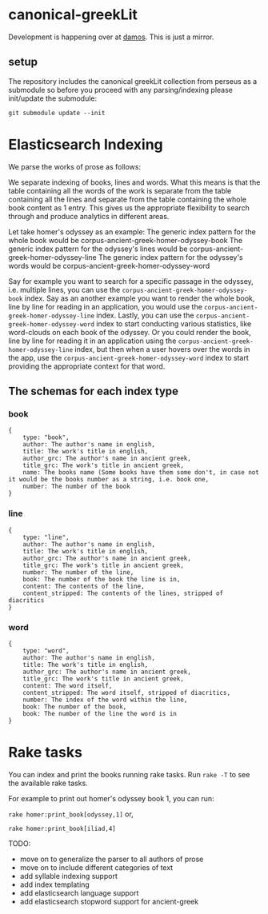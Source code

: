 # canonical-greekLit

Development is happening over at
[damos](https://damos.fruitopology.net/agoragreekLit). This
is just a mirror.

## setup
The repository includes the canonical greekLit collection from perseus
as a submodule so before you proceed with any parsing/indexing please
init/update the submodule:

```
git submodule update --init
```

# Elasticsearch Indexing

We parse the works of prose as follows:

We separate indexing of books, lines and words. What this means is that the table containing all the words of the work is separate from the table containing all the lines and separate from the table containing the whole book content as 1 entry. This gives us the appropriate flexibility to search through and produce analytics in different areas.

Let take homer's odyssey as an example:
The generic index pattern for the whole book would be corpus-ancient-greek-homer-odyssey-book
The generic index pattern for the odyssey's lines would be corpus-ancient-greek-homer-odyssey-line
The generic index pattern for the odyssey's words would be corpus-ancient-greek-homer-odyssey-word

Say for example you want to search for a specific passage in the odyssey, i.e. multiple lines, you can use the `corpus-ancient-greek-homer-odyssey-book` index.
Say as an another example you want to render the whole book, line by line for reading in an application, you would use the `corpus-ancient-greek-homer-odyssey-line` index.
Lastly, you can use the `corpus-ancient-greek-homer-odyssey-word` index to start conducting various statistics, like word-clouds on each book of the odyssey. Or you could render the book, line by line for reading it in an application using the `corpus-ancient-greek-homer-odyssey-line` index, but then when a user hovers over the words in the app, use the `corpus-ancient-greek-homer-odyssey-word` index to start providing the appropriate context for that word.

## The schemas for each index type

### book
```
{
	type: "book",
	author: The author's name in english,
	title: The work's title in english,
	author_grc: The author's name in ancient greek, 
	title_grc: The work's title in ancient greek,
	name: The books name (Some books have them some don't, in case not it would be the books number as a string, i.e. book one,
	number: The number of the book
}
```
### line
```
{
	type: "line",
	author: The author's name in english,
	title: The work's title in english,
	author_grc: The author's name in ancient greek, 
	title_grc: The work's title in ancient greek,
	number: The number of the line,
	book: The number of the book the line is in,
	content: The contents of the line,
	content_stripped: The contents of the lines, stripped of diacritics
}
```
### word
```
{
	type: "word",
	author: The author's name in english,
	title: The work's title in english,
	author_grc: The author's name in ancient greek, 
	title_grc: The work's title in ancient greek,
	content: The word itself,
	content_stripped: The word itself, stripped of diacritics,
	number: The index of the word within the line,
	book: The number of the book,
	book: The number of the line the word is in
}
```

# Rake tasks

You can index and print the books running rake tasks. Run `rake -T` to see the available rake tasks.

For example to print out homer's odyssey book 1, you can run:

`rake homer:print_book[odyssey,1]` or,

`rake homer:print_book[iliad,4]`





TODO:

- move on to generalize the parser to all authors of prose
- move on to include different categories of text
- add syllable indexing support
- add index templating
- add elasticsearch language support
- add elasticsearch stopword support for ancient-greek